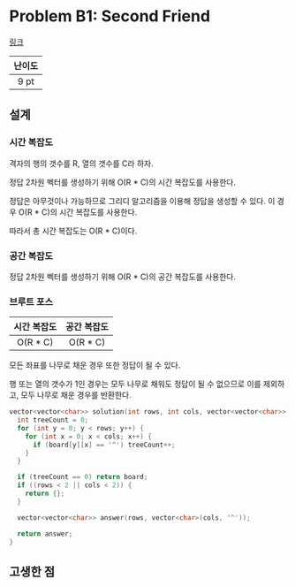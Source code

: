 # Problem B1: Second Friend

[링크](https://www.facebook.com/codingcompetitions/hacker-cup/2022/qualification-round/problems/B1)

| 난이도 |
| :----: |
|  9 pt  |

## 설계

### 시간 복잡도

격자의 행의 갯수를 R, 열의 갯수를 C라 하자.

정답 2차원 벡터를 생성하기 위해 O(R \* C)의 시간 복잡도를 사용한다.

정답은 아무것이나 가능하므로 그리디 알고리즘을 이용해 정답을 생성할 수 있다. 이 경우 O(R \* C)의 시간 복잡도를 사용한다.

따라서 총 시간 복잡도는 O(R \* C)이다.

### 공간 복잡도

정답 2차원 벡터를 생성하기 위해 O(R \* C)의 공간 복잡도를 사용한다.

### 브루트 포스

| 시간 복잡도 | 공간 복잡도 |
| :---------: | :---------: |
|  O(R \* C)  |  O(R \* C)  |

모든 좌표를 나무로 채운 경우 또한 정답이 될 수 있다.

행 또는 열의 갯수가 1인 경우는 모두 나무로 채워도 정답이 될 수 없으므로 이를 제외하고, 모두 나무로 채운 경우를 반환한다.

```cpp
vector<vector<char>> solution(int rows, int cols, vector<vector<char>> &board) {
  int treeCount = 0;
  for (int y = 0; y < rows; y++) {
    for (int x = 0; x < cols; x++) {
      if (board[y][x] == '^') treeCount++;
    }
  }

  if (treeCount == 0) return board;
  if ((rows < 2 || cols < 2)) {
    return {};
  }

  vector<vector<char>> answer(rows, vector<char>(cols, '^'));

  return answer;
}
```

## 고생한 점
